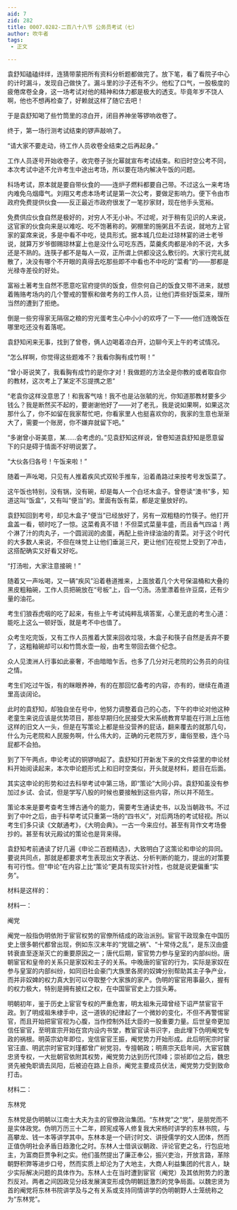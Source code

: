 ```yaml
---
aid: 7
zid: 282
title: 0007.0282-二百八十八节 公务员考试（七）
author: 吹牛者
tags: 
 - 正文

---
```




袁舒知磕磕绊绊，连猜带蒙把所有资料分析题都做完了。放下笔，看了看院子中心的计时漏斗，发现自己做快了。漏斗里的沙子还有不少。他松了口气，一股极度的疲倦席卷全身，这一场考试对他的精神和体力都是极大的透支。毕竟年岁不饶人啊，他也不想再检查了，好赖就这样了随它去吧！

于是袁舒知喝了些竹筒里的凉白开，闭目养神坐等锣响收卷了。

终于，第一场行测考试结束的锣声敲响了。

“请大家不要走动，待工作人员收卷全结束之后再起身。”

工作人员逐号开始收卷子，收完卷子张允幂就宣布考试结束。和旧时空公考不同，本次考试中途不允许考生中途出考场，所以要在场内解决午饭的问题。

科场考试，原本就是要自带伙食的――连炉子燃料都要自己带。不过这么一来考场内难免乌烟瘴气。刘翔又考虑本场考试是第一次公考，要做足影响力。便下令由市政府免费提供伙食――反正最近市政府很发了一笔抄家财，现在他手头宽裕。

免费供应伙食自然是极好的，对穷人不无小补。不过呢，对于稍有见识的人来说，这官家的伙食向来是以难吃、吃不饱著称的。粥棚里的施粥且不去说，就地方上官家的宴席来说，多是中看不中吃，徒具形式。据本城几位赴过琼林宴的进士老爷说，就算万岁爷御赐琼林宴上也是没什么可吃东西，菜羹炙肉都是冷的不说，大多还是不熟的。连筷子都不是每人一双，正所谓上供都没这么敷衍的。大家行完礼就散了，决没有哪个不开眼的真得去吃那些即不中看也不中吃的“菜肴”的――那都是光禄寺差役的好处。

富裕土著考生自然不愿意吃官府提供的饭食，但奈何自己的饭食又带不进来，就想着贿赂考场内的几个警戒的警察和做考务的工作人员，让他们弄些好饭菜来，理所当然的遭到了拒绝。

倒是一些穷得家无隔宿之粮的穷光蛋考生心中小小的欢呼了一下――他们连晚饭在哪里吃还没有着落呢。

袁舒知闲来无事，找到了曾卷，俩人边喝着凉白开，边聊今天上午的考试情况。

“怎么样啊，你觉得这些题难不？我看你胸有成竹啊！”

“曾小哥说笑了，我看胸有成竹的是你才对！我做题的方法全是你教的或者取自你的教材，这次考上了某定不忘提携之恩”

“老袁你这样没意思了！和我客气啥！我不也是沾张毓的光，你知道那教材要多少钱么？我是断然买不起的，要谢谢他好了――对了老孔，我是说如果啊，如果这次那什么了，你不如留在我家帮忙吧，你看家里人也挺喜欢你的，我家的生意也渐渐大了，需要一个账房，你不嫌弃就留下吧。”

“多谢曾小哥美意，某……会考虑的。”见袁舒知这样说，曾卷知道袁舒知是愿意留下的只是碍于情面不好明说罢了。

“大伙各归各号！午饭来啦！”

随着一声吆喝，只见有人推着疾风式双轮手推车，沿着甬路过来按考号发饭菜了。

这午饭也特别，没有锅，没有碗，却是每人一个白坯木盒子。曾卷读“澳书”多，知道这叫“饭盒”，又有叫“便当”的。里面有饭有菜，都是定量放好的。

袁舒知回到考号，却见木盒子“便当”已经放好了，另有一双粗糙的竹筷子。他打开盒盖一看，顿时吃了一惊。这菜肴真不错！不但菜式菜量丰盛，而且香气四溢！两个淋了汁的肉丸子，一个圆润润的卤蛋，再配上些许绿油油的青菜。对于这个时代的大多数人来说，不但在味觉上让他们垂涎三尺，更让他们在视觉上受到了冲击，这搭配确实又好看又好吃。

“打汤啦，大家注意接碗！”

随着又一声吆喝，又一辆“疾风”沿着巷道推来，上面放着几个大号保温桶和大叠的黑皮粗釉碗，工作人员把碗放在“号板”上，舀一勺汤。汤里漂着些许豆腐，还有少量的油花。

考生们狼吞虎咽的吃了起来，有些上午考试纯粹乱填答案，心里无底的考生心道：能吃上这么一顿好饭，就是考不中也值了。

众考生吃完饭，又有工作人员推着大筐来回收垃圾，木盒子和筷子自然是丢弃不要了，这粗釉碗却可以和竹筒水壶一般，由考生带回去做个纪念。

众人见澳洲人行事如此豪奢，不由暗暗乍舌。也多了几分对元老院的公务员的向往之情。

考生们吃过午饭，有的眯眼养神，有的在那回忆备考的内容，亦有的，继续在甬道里高谈阔论。

此时的袁舒知，却独自坐在号中，他努力调整着自己的心态，下午的申论对他这种老童生来说应该是优势项目，那些早期归化民接受大宋系统教育早能在行测上压他这样的旧文人一头，但是在写策论上都是些没营养的屁话，翻来覆去的就那几句，什么为元老院和人民服务啊，什么伟大的，正确的元老院万岁，庸俗至极，连个马屁都不会拍。

到了下午两点，申论考试的铜锣响起了。袁舒知打开新发下来的文件袋里的申论材料开始阅读起来，本次申论题形式上和旧时空类似，开头就是材料，题目在后面。

其实这申论的形势和过去科举考试中第三场，即“策论”大同小异。袁舒知虽没有参加过乡试、会试，但是学写八股的时候也要接触到这些内容，所以并不陌生。

策论本来是要考查考生博古通今的能力，需要考生通读史书，以及当朝政书。不过到了中叶之后，由于科举考试只重第一场的“四书义”，对后两场的考试轻视。所以考生们多只读《文献通考》，《大明会典》。一古一今来应付。甚至有背作文考场誊抄的。甚至有状元殿试的策论也是背来得。

袁舒知考前通读了好几遍《申论二百题精选》，大致明白了这策论和申论的异同。要说共同点，那就是都要求考生表现出文字表达、分析判断的能力，提出的对策要有可行性。但“申论”在内容上比“策论”更具有现实针对性，也就是说更偏重“实务”。

材料是这样的：

材料一：

阉党

阉党一般指伪明依附于宦官权势的官僚所结成的政治派别。宦官干政现象在中国历史上很多朝代都曾出现，例如东汉末年的“党锢之祸”、“十常侍之乱”，是东汉由盛转衰直至逐渐灭亡的重要原因之一；唐代后期，宦官势力参与皇室的内部纠纷。唐朝宦官和皇帝的关系只是家奴和主子的关系。中晚唐的宦官的行为，实际是家奴在参与皇室的内部纠纷，如同旧社会豪门大族里各房的奴婢分别帮助其主子争产业，而并非奴婢的权力真大到可以夺取整个大家族的家产。伪明的宦官用事最久，握有的权力极大，特别是拥有披红之权，在中国宦官史上力拔头筹。

明朝初年，鉴于历史上宦官专权的严重危害，明太祖朱元璋曾经下诏严禁宦官干政。到了明成祖朱棣手中，这一道铁的纪律起了一个微妙的变化，不但不再警惕宦官，而且开始把宦官视为心腹，当作控制外廷大臣的一股重要力量。后世皇帝更加信任宦官，至明宣宗开始在宫内设内书堂，教宦官读书识字，由此埋下伪明阉党专政的祸根。明英宗幼年即位，宠信宦官王振，阉党势力开始形成。此后明宪宗时宦官汪直、明武宗时宦官刘瑾都曾广树党羽，专擅朝政；明熹宗天启年间，大宦官魏忠贤专权，一大批朝官依附其权势，阉党势力达到历代顶峰；崇祯即位之后，魏忠贤先被免职谪去凤阳，后被迫在路上自杀，阉党主要成员伏法，阉党势力受到致命打击。

材料二：

东林党

东林党是伪明朝以江南士大夫为主的官僚政治集团。“东林党”之“党”，是朋党而不是实体政党。伪明万历三十二年，顾宪成等人修复我大宋杨时讲学的东林书院，与高攀龙、钱一本等讲学其中。东林本是一个研讨时文、讲授儒学的文人团体，然而正值伪明社会矛盾日趋激化之时。东林人士借讽议朝政、评论官吏之名，行包庇地主，为富商巨贾争利之实。他们虽然提出了廉正奉公，振兴吏治，开放言路，革除朝野积弊等进步口号，然而实质上却沦为了大地主，大商人利益集团的代言人，缺少实际解决问题的具体作为。东林人士在当时遭到宦官（阉党）及其依附势力的激烈反对。两者之间因政见分歧发展演变形成伪明朝廷激烈的党争局面。以魏忠贤为首的阉党将东林书院讲学及与之有关系或支持同情讲学的伪明朝野人士笼统称之为“东林党”。



